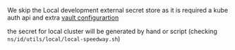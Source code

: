 We skip the Local development external secret store as it is required a kube auth api and extra [vault configurartion](../../../../../../ns/vault/docs/vault_setup.md)

the secret for local cluster will be generated by hand or script (checking `ns/id/utils/local/local-speedway.sh`)
